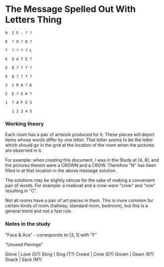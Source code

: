 # The Message Spelled Out With Letters Thing

```
9  I F - ? ?

8  ? O ? N ?

7  ? ? ? ? L

6  G A T E ?

5  E ? ? ? ?

4  D ? ? ? ?

3  C R A ? K

2  E ? G H ?

1  ? A F E S

   1 2 3 4 5
```

### Working theory

Each room has a pair of artwork produced for it. These pieces will depict items whose words differ by one letter. That letter _seems_ to be the letter which should go in the grid at the location of the room when the pictures are observed in it.

For example: when creating this document, I was in the Study at [4, 8], and the pictures therein were a CROWN and a CROW. Therefore "N" has been filled in at that location in the above message solution.

The solutions may be slightly obtuse for the sake of making a convenient pair of words. For example: a rowboat and a crow were "crow" and "row" resulting in "C".

Not all rooms have a pair of art pieces in them. This is more common for certain kinds of room (hallway, standard room, bedroom), but this is a general trend and not a fast rule.

### Notes in the study

"Face & Ace" - corresponds to [3, 1] with "F"

"Unused Pairings"

Glove | Love (G?)
Sting | Sing (T?)
Crowd | Crow (D?)
Grown | Gown (R?)
Snack | Sack (N?)
